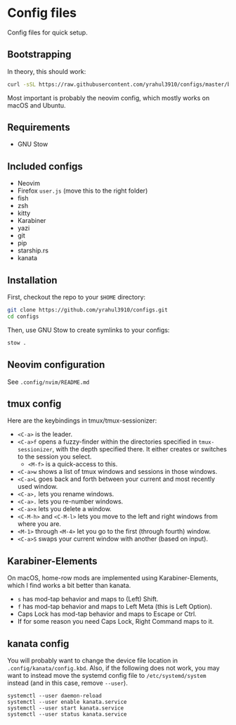 # Config files

Config files for quick setup.

## Bootstrapping

In theory, this should work:

```sh
curl -sSL https://raw.githubusercontent.com/yrahul3910/configs/master/bootstrap.sh | bash
```

Most important is probably the neovim config, which mostly works on macOS and Ubuntu.

## Requirements

* GNU Stow

## Included configs

* Neovim
* Firefox `user.js` (move this to the right folder)
* fish
* zsh
* kitty
* Karabiner
* yazi
* git
* pip
* starship.rs
* kanata

## Installation

First, checkout the repo to your `$HOME` directory:

```sh
git clone https://github.com/yrahul3910/configs.git
cd configs
```

Then, use GNU Stow to create symlinks to your configs:

```sh
stow .
```

## Neovim configuration

See `.config/nvim/README.md`

## tmux config

Here are the keybindings in tmux/tmux-sessionizer:

* `<C-a>` is the leader.
* `<C-a>f` opens a fuzzy-finder within the directories specified in `tmux-sessionizer`, with the depth specified there. It either creates or switches to the session you select.
    * `<M-f>` is a quick-access to this.
* `<C-a>w` shows a list of tmux windows and sessions in those windows.
* `<C-a>L` goes back and forth between your current and most recently used window.
* `<C-a>,` lets you rename windows.
* `<C-a>.` lets you re-number windows.
* `<C-a>x` lets you delete a window.
* `<C-M-h>` and `<C-M-l>` lets you move to the left and right windows from where you are.
* `<M-1>` through `<M-4>` let you go to the first (through fourth) window.
* `<C-a>S` swaps your current window with another (based on input).

## Karabiner-Elements

On macOS, home-row mods are implemented using Karabiner-Elements, which I find works a bit better than kanata.

* `s` has mod-tap behavior and maps to (Left) Shift.
* `f` has mod-tap behavior and maps to Left Meta (this is Left Option).
* Caps Lock has mod-tap behavior and maps to Escape or Ctrl.
* If for some reason you need Caps Lock, Right Command maps to it.

## kanata config

You will probably want to change the device file location in `.config/kanata/config.kbd`. Also, if the following does not work, you may want to instead move the systemd config file to `/etc/systemd/system` instead (and in this case, remove `--user`).

```
systemctl --user daemon-reload
systemctl --user enable kanata.service
systemctl --user start kanata.service
systemctl --user status kanata.service
```
